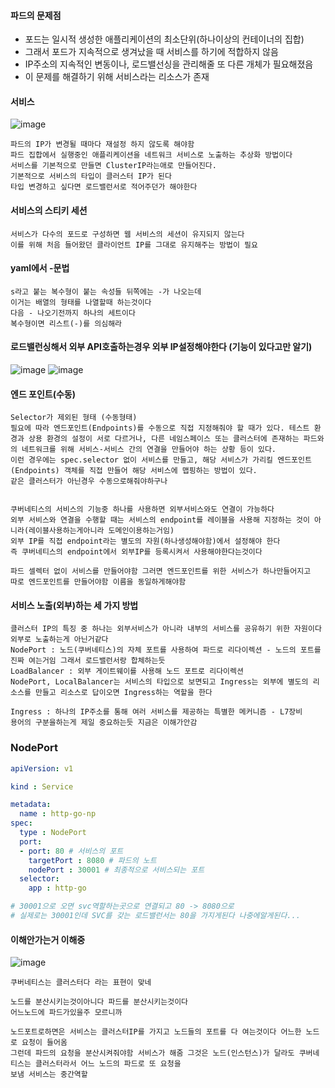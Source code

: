 #### 파드의 문제점
- 포드는 일시적 생성한 애플리케이션의 최소단위(하나이상의 컨테이너의 집합)
- 그래서 포드가 지속적으로 생겨났을 때 서비스를 하기에 적합하지 않음
- IP주소의 지속적인 변동이나, 로드밸선싱을 관리해줄 또 다른 개체가 필요해졌음
- 이 문제를 해결하기 위해 서비스라는 리소스가 존재




#### 서비스
![image](https://github.com/cwangg897/learning/assets/79621675/161791f6-1ea8-4bee-b3a1-ad456df6ea30)
```
파드의 IP가 변경될 때마다 재설정 하지 않도록 해야함
파드 집합에서 실행중인 애플리케이션을 네트워크 서비스로 노출하는 추상화 방법이다
서비스를 기본적으로 만들면 ClusterIP라는애로 만들어진다.
기본적으로 서비스의 타입이 클러스터 IP가 된다
타입 변경하고 싶다면 로드밸런서로 적어주던가 해야한다 
```

#### 서비스의 스티키 세션
```
서비스가 다수의 포드로 구성하면 웹 서비스의 세션이 유지되지 않는다
이를 위해 처음 들어왔던 클라이언트 IP를 그대로 유지해주는 방법이 필요
```

#### yaml에서 -문법
```
s라고 붙는 복수형이 붙는 속성들 뒤쪽에는 -가 나오는데
이거는 배열의 형태를 나열할때 하는것이다
다음 - 나오기전까지 하나의 세트이다
복수형이면 리스트(-)를 의심해라
```

#### 로드밸런싱해서 외부 API호출하는경우 외부 IP설정해야한다 (기능이 있다고만 알기)
![image](https://github.com/cwangg897/learning/assets/79621675/ca81f344-a2b6-4385-80d3-94a400466a42)
![image](https://github.com/cwangg897/learning/assets/79621675/931ab7bf-4adc-49fc-98df-e43a136a4287)


#### 엔드 포인트(수동)
```
Selector가 제외된 형태 (수동형태)
필요에 따라 엔드포인트(Endpoints)를 수동으로 직접 지정해줘야 할 때가 있다. 테스트 환경과 상용 환경의 설정이 서로 다르거나, 다른 네임스페이스 또는 클러스터에 존재하는 파드와의 네트워크를 위해 서비스-서비스 간의 연결을 만들어야 하는 상황 등이 있다.
이런 경우에는 spec.selector 없이 서비스를 만들고, 해당 서비스가 가리킬 엔드포인트(Endpoints) 객체를 직접 만들어 해당 서비스에 맵핑하는 방법이 있다.
같은 클러스터가 아닌경우 수동으로해줘야하구나 


쿠버네티스의 서비스의 기능중 하나를 사용하면 외부서비스와도 연결이 가능하다
외부 서비스와 연결을 수행할 때는 서비스의 endpoint를 레이블을 사용해 지정하는 것이 아니라(레이블사용하는게아니라 도메인이용하는거임)
외부 IP를 직접 endpoint라는 별도의 자원(하나생성해야함)에서 설정해야 한다
즉 쿠버네티스의 endpoint에서 외부IP를 등록시켜서 사용해야한다는것이다

파드 셀렉터 없이 서비스를 만들어야함 그러면 엔드포인트를 위한 서비스가 하나만들어지고
따로 엔드포인트를 만들어야함 이름을 동일하게해야함
```


#### 서비스 노출(외부)하는 세 가지 방법
```
클러스터 IP의 특징 중 하나는 외부서비스가 아니라 내부의 서비스를 공유하기 위한 자원이다 외부로 노출하는게 아닌거같다
NodePort : 노드(쿠버네티스)의 자체 포트를 사용하여 파드로 리다이렉션 - 노드의 포트를 진짜 여는거임 그래서 로드밸런서랑 합체하는듯
LoadBalancer : 외부 게이트웨이를 사용해 노드 포트로 리다이렉션
NodePort, LocalBalancer는 서비스의 타입으로 보면되고 Ingress는 외부에 별도의 리소스를 만들고 리소스로 답이오면 Ingress하는 역할을 한다

Ingress : 하나의 IP주소를 통해 여러 서비스를 제공하는 특별한 메커니즘 - L7장비
용어의 구분을하는게 제일 중요하는듯 지금은 이해가안감
```

### NodePort
```yaml
apiVersion: v1

kind : Service

metadata:
  name : http-go-np
spec:
  type : NodePort
  port:
  - port: 80 # 서비스의 포트
    targetPort : 8080 # 파드의 노트
    nodePort : 30001 # 최종적으로 서비스되는 포트
  selector:
    app : http-go

# 30001으로 오면 svc역할하는곳으로 연결되고 80 -> 8080으로
# 실제로는 30001인데 SVC를 갖는 로드밸런서는 80을 가지게된다 나중에알게된다...
```


#### 이해안가는거 이해중
![image](https://github.com/cwangg897/learning/assets/79621675/8b365093-58e3-4cf9-b8b0-c33c5820527e)
```
쿠버네티스는 클러스터다 라는 표현이 맞네

노드를 분산시키는것이아니다 파드를 분산시키는것이다
어느노드에 파드가있을주 모르니까

노드포트로하면은 서비스는 클러스터IP를 가지고 노드들의 포트를 다 여는것이다 어느한 노드로 요청이 들어옴
그런데 파드의 요청을 분산시켜줘야함 서비스가 해줌 그것은 노드(인스턴스)가 달라도 쿠버네티스는 클러스터라서 어느 노드의 파드로 또 요청을
보냄 서비스는 중간역할 
```
